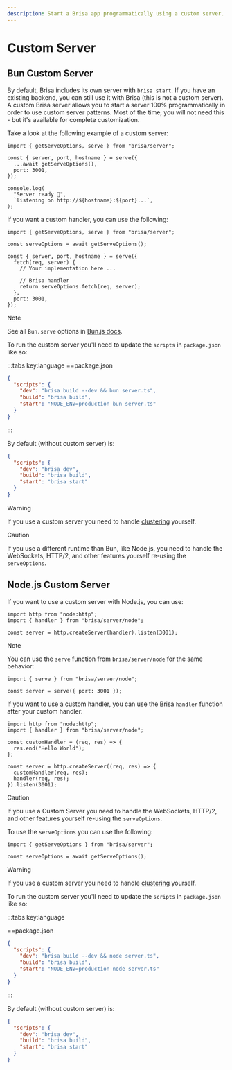 ```yaml
---
description: Start a Brisa app programmatically using a custom server.
---
```


# Custom Server

## Bun Custom Server

By default, Brisa includes its own server with `brisa start`. If you have an existing backend, you can still use it with Brisa (this is not a custom server). A custom Brisa server allows you to start a server 100% programmatically in order to use custom server patterns. Most of the time, you will not need this - but it's available for complete customization.

Take a look at the following example of a custom server:

```tsx
import { getServeOptions, serve } from "brisa/server";

const { server, port, hostname } = serve({
  ...await getServeOptions(),
  port: 3001,
});

console.log(
  "Server ready 🥳",
  `listening on http://${hostname}:${port}...`,
);
```

If you want a custom handler, you can use the following:

```tsx
import { getServeOptions, serve } from "brisa/server";

const serveOptions = await getServeOptions();

const { server, port, hostname } = serve({
  fetch(req, server) {
    // Your implementation here ...

    // Brisa handler
    return serveOptions.fetch(req, server);
  },
  port: 3001,
});
```

> [!NOTE]
>
> See all `Bun.serve` options in [Bun.js docs](https://bun.sh/docs/api/http).

To run the custom server you'll need to update the `scripts` in `package.json` like so:

:::tabs key:language
==package.json

```json
{
  "scripts": {
    "dev": "brisa build --dev && bun server.ts",
    "build": "brisa build",
    "start": "NODE_ENV=production bun server.ts"
  }
}
```

:::

By default (without custom server) is:

```json
{
  "scripts": {
    "dev": "brisa dev",
    "build": "brisa build",
    "start": "brisa start"
  }
}
```

> [!WARNING]
>
> If you use a custom server you need to handle [clustering](/building-your-application/configuring/clustering) yourself.

> [!CAUTION]
>
> If you use a different runtime than Bun, like Node.js, you need to handle the WebSockets, HTTP/2, and other features yourself re-using the  `serveOptions`.

## Node.js Custom Server

If you want to use a custom server with Node.js, you can use:

```tsx
import http from "node:http";
import { handler } from "brisa/server/node";

const server = http.createServer(handler).listen(3001);
```

> [!NOTE]
>
> You can use the `serve` function from `brisa/server/node` for the same behavior:
> ```tsx
> import { serve } from "brisa/server/node";
>
> const server = serve({ port: 3001 });
> ```

If you want to use a custom handler, you can use the Brisa `handler` function after your custom handler:

```tsx
import http from "node:http";
import { handler } from "brisa/server/node";

const customHandler = (req, res) => {
  res.end("Hello World");
};

const server = http.createServer((req, res) => {
  customHandler(req, res);
  handler(req, res);
}).listen(3001);
```

> [!CAUTION]
>
> If you use a Custom Server you need to handle the WebSockets, HTTP/2, and other features yourself re-using the  `serveOptions`.

To use the `serveOptions` you can use the following:

```tsx
import { getServeOptions } from "brisa/server";

const serveOptions = await getServeOptions();
```

> [!WARNING]
>
> If you use a custom server you need to handle [clustering](/building-your-application/configuring/clustering) yourself.

To run the custom server you'll need to update the `scripts` in `package.json` like so:

:::tabs key:language

==package.json

```json
{
  "scripts": {
    "dev": "brisa build --dev && node server.ts",
    "build": "brisa build",
    "start": "NODE_ENV=production node server.ts"
  }
}
```

:::

By default (without custom server) is:

```json
{
  "scripts": {
    "dev": "brisa dev",
    "build": "brisa build",
    "start": "brisa start"
  }
}
```